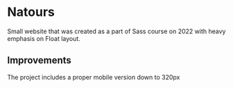 # Natours

Small website that was created as a part of Sass course on 2022 with heavy emphasis on Float layout.

## Improvements

The project includes a proper mobile version down to 320px
